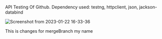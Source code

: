 API Testing Of Github.
Dependency used:
testng,
httpclient,
json,
jackson-databind

![Screenshot from 2023-01-22 16-33-36](https://user-images.githubusercontent.com/43107348/213912032-5984aa74-f92b-4684-a2c5-c2c3cdf67e15.png)

This is changes for mergeBranch
my name
